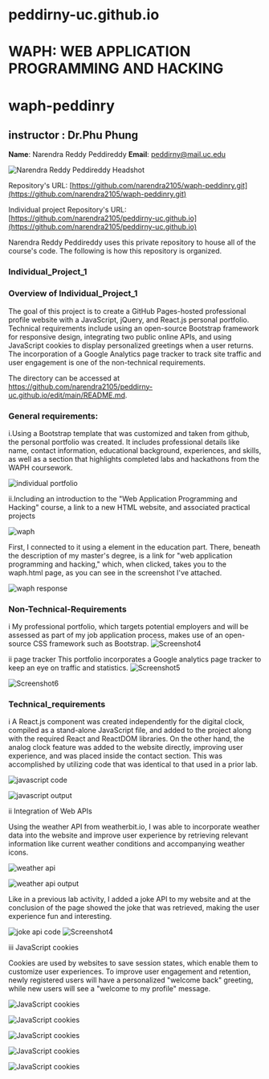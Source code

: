 # peddirny-uc.github.io
# WAPH: WEB APPLICATION PROGRAMMING AND HACKING
# waph-peddinry
## instructor : Dr.Phu Phung
**Name**: Narendra Reddy Peddireddy
**Email**: peddirny@mail.uc.edu

![Narendra Reddy Peddireddy Headshot](images/mypic.jpg)

Repository's URL: [https://github.com/narendra2105/waph-peddinry.git](https://github.com/narendra2105/waph-peddinry.git)

Individual project Repository's URL: [https://github.com/narendra2105/peddirny-uc.github.io](https://github.com/narendra2105/peddirny-uc.github.io)

Narendra Reddy Peddireddy uses this private repository to house all of the course's code. The following is how this repository is organized.

### Individual_Project_1

### Overview of Individual_Project_1

The goal of this project is to create a GitHub Pages-hosted professional profile website with a JavaScript, jQuery, and React.js personal portfolio. Technical requirements include using an open-source Bootstrap framework for responsive design, integrating two public online APIs, and using JavaScript cookies to display personalized greetings when a user returns. The incorporation of a Google Analytics page tracker to track site traffic and user engagement is one of the non-technical requirements.

The directory can be accessed at https://github.com/narendra2105/peddirny-uc.github.io/edit/main/README.md.


### General requirements:

i.Using a Bootstrap template that was customized and taken from github, the personal portfolio was created. It includes professional details like name, contact information, educational background, experiences, and skills, as well as a section that highlights completed labs and hackathons from the WAPH coursework.

![individual portfolio](images/Sc_0.png)

ii.Including an introduction to the "Web Application Programming and Hacking" course, a link to a new HTML website, and associated practical projects 

![waph](images/Sc_1.png)

First, I connected to it using a <a> element in the education part. There, beneath the description of my master's degree, is a link for "web application programming and hacking," which, when clicked, takes you to the waph.html page, as you can see in the screenshot I've attached.

![waph response](images/Sc_2.png)

### Non-Technical-Requirements

i My professional portfolio, which targets potential employers and will be assessed as part of my job application process, makes use of an open-source CSS framework such as Bootstrap.
![Screenshot4](images/Sc_3.png)

ii page tracker
This portfolio incorporates a Google analytics page tracker to keep an eye on traffic and statistics.
![Screenshot5](images/Sc4.png)

![Screenshot6](images/Sc5.png)

### Technical_requirements

i A React.js component was created independently for the digital clock, compiled as a stand-alone JavaScript file, and added to the project along with the required React and ReactDOM libraries. On the other hand, the analog clock feature was added to the website directly, improving user experience, and was placed inside the contact section. This was accomplished by utilizing code that was identical to that used in a prior lab.

![javascript code](images/Sc_6.png)


![javascript output](images/Sc_7.png)

ii Integration of Web APIs

Using the weather API from weatherbit.io, I was able to incorporate weather data into the website and improve user experience by retrieving relevant information like current weather conditions and accompanying weather icons.

![weather api](images/Sc_8.png)

![weather api output](images/Sc_9.png)

Like in a previous lab activity, I added a joke API to my website and at the conclusion of the page showed the joke that was retrieved, making the user experience fun and interesting.

![joke api code](images/Sc_10.png)
![Screenshot4](images/Sc_3.png)

iii JavaScript cookies

Cookies are used by websites to save session states, which enable them to customize user experiences. To improve user engagement and retention, newly registered users will have a personalized "welcome back" greeting, while new users will see a "welcome to my profile" message.


![JavaScript cookies](images/Sc_11.png)

![JavaScript cookies](images/Sc_12.png)

![JavaScript cookies](images/Sc_13.png)

![JavaScript cookies](images/Sc_14.png)

![JavaScript cookies](images/Sc_15.png)


